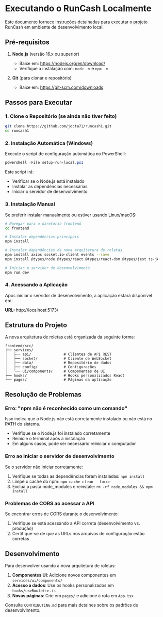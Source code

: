 # Executando o RunCash Localmente

Este documento fornece instruções detalhadas para executar o projeto RunCash em ambiente de desenvolvimento local.

## Pré-requisitos

1. **Node.js** (versão 16.x ou superior)
   - Baixe em: https://nodejs.org/en/download/
   - Verifique a instalação com: `node -v` e `npm -v`

2. **Git** (para clonar o repositório)
   - Baixe em: https://git-scm.com/downloads

## Passos para Executar

### 1. Clone o Repositório (se ainda não tiver feito)

```bash
git clone https://github.com/jocta71/runcash1.git
cd runcash1
```

### 2. Instalação Automática (Windows)

Execute o script de configuração automática no PowerShell:

```powershell
powershell -File setup-run-local.ps1
```

Este script irá:
- Verificar se o Node.js está instalado
- Instalar as dependências necessárias
- Iniciar o servidor de desenvolvimento

### 3. Instalação Manual

Se preferir instalar manualmente ou estiver usando Linux/macOS:

```bash
# Navegar para o diretório frontend
cd frontend

# Instalar dependências principais
npm install

# Instalar dependências da nova arquitetura de roletas
npm install axios socket.io-client events --save
npm install @types/node @types/react @types/react-dom @types/jest ts-jest @testing-library/react @testing-library/jest-dom --save-dev

# Iniciar o servidor de desenvolvimento
npm run dev
```

### 4. Acessando a Aplicação

Após iniciar o servidor de desenvolvimento, a aplicação estará disponível em:

**URL:** http://localhost:5173/

## Estrutura do Projeto

A nova arquitetura de roletas está organizada da seguinte forma:

```
frontend/src/
├── services/
│   ├── api/               # Clientes de API REST
│   ├── socket/            # Cliente de WebSocket
│   ├── data/              # Repositório de dados
│   ├── config/            # Configurações
│   └── ui/components/     # Componentes de UI 
├── hooks/                 # Hooks personalizados React
└── pages/                 # Páginas da aplicação
```

## Resolução de Problemas

### Erro: "npm não é reconhecido como um comando"

Isso indica que o Node.js não está corretamente instalado ou não está no PATH do sistema.
- Verifique se o Node.js foi instalado corretamente
- Reinicie o terminal após a instalação
- Em alguns casos, pode ser necessário reiniciar o computador

### Erro ao iniciar o servidor de desenvolvimento

Se o servidor não iniciar corretamente:
1. Verifique se todas as dependências foram instaladas: `npm install`
2. Limpe o cache do npm: `npm cache clean --force`
3. Exclua a pasta node_modules e reinstale: `rm -rf node_modules && npm install`

### Problemas de CORS ao acessar a API

Se encontrar erros de CORS durante o desenvolvimento:
1. Verifique se está acessando a API correta (desenvolvimento vs. produção)
2. Certifique-se de que as URLs nos arquivos de configuração estão corretas

## Desenvolvimento

Para desenvolver usando a nova arquitetura de roletas:

1. **Componentes UI**: Adicione novos componentes em `services/ui/components/`
2. **Acesso a dados**: Use os hooks personalizados em `hooks/useRoulette.ts`
3. **Novas páginas**: Crie em `pages/` e adicione à rota em `App.tsx`

Consulte `CONTRIBUTING.md` para mais detalhes sobre os padrões de desenvolvimento. 